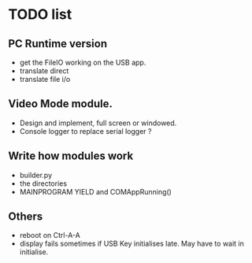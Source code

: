 # TODO list

## PC Runtime version

- get the FileIO working on the USB app.
- translate direct
- translate file i/o

## Video Mode module.
- Design and implement, full screen or windowed.
- Console logger to replace serial logger ?

## Write how modules work
- builder.py
- the directories
- MAINPROGRAM YIELD and COMAppRunning()

## Others
- reboot on Ctrl-A-A
- display fails sometimes if USB Key initialises late. May have to wait in initialise.
